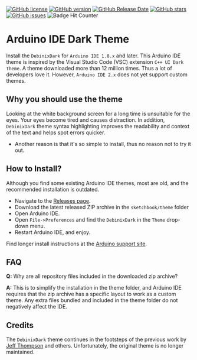 
[![GitHub license](https://img.shields.io/github/license/berrak/DebinixDark.svg?logo=gnu&logoColor=ffffff)](https://github.com/berrak/DebinixDark/blob/master/LICENSE)
[![GitHub version](https://img.shields.io/github/release/berrak/DebinixDark.svg?logo=github&logoColor=ffffff)](https://github.com/berrak/DebinixDark/releases/latest)
[![GitHub Release Date](https://img.shields.io/github/release-date/berrak/DebinixDark.svg?logo=github&logoColor=ffffff)](https://github.com/berrak/DebinixDark/releases/latest)
[![GitHub stars](https://img.shields.io/github/stars/berrak/DebinixDark.svg?logo=github&logoColor=ffffff)](https://github.com/berrak/DebinixDark/stargazers)
[![GitHub issues](https://img.shields.io/github/issues/berrak/DebinixDark.svg?logo=github&logoColor=ffffff)](https://github.com/berrak/DebinixDark/issues)
![Badge Hit Counter](https://visitor-badge.laobi.icu/badge?page_id=berrak_DebinixDark)

# Arduino IDE Dark Theme

Install the `DebinixDark` for `Arduino IDE 1.8.x` and later. This Arduino IDE theme is inspired by the Visual Studio Code (VSC) extension `C++ UI Dark Theme`. 
A theme downloaded more than 12 million times. Thus a lot of developers love it. However, `Arduino IDE 2.x` does not yet support custom themes.

## Why you should use the theme

Looking at the white background screen for a long time is unsuitable for the eyes. Your eyes become tired and causes distraction. 
In addition, `DebinixDark` theme syntax highlighting improves the readability and context of the text and helps spot errors quicker. 

* Another reason is that it's so simple to install, thus no reason not to try it out.

## How to Install?

Although you find some existing Arduino IDE themes, most are old, and the recommended installation is outdated.

* Navigate to the [Releases page](https://github.com/berrak/DebinixDark/releases).
* Download the latest released ZIP archive in the `sketchbook/theme` folder
* Open Arduino IDE.
* Open `File->Preferences` and find the `DebinixDark` in the `Theme` drop-down menu.
* Restart Arduino IDE, and enjoy.

Find longer install instructions at the [Arduino support site](https://support.arduino.cc/hc/en-us/articles/4408893497362-Use-a-custom-theme-for-Arduino-IDE-1).

## FAQ

**Q:** Why are all repository files included in the downloaded zip archive?

**A:** This is to simplify the installation in the theme folder, and Arduino IDE requires that the zip archive has a specific layout to work as a custom theme. 
Any extra files bundled and included in the theme folder do not negatively affect the IDE.

## Credits

The `DebinixDark` theme continues in the footsteps of the previous work by [Jeff Thompson](https://github.com/jeffThompson/DarkArduinoTheme) and others. Unfortunately, the original theme is no longer maintained.
